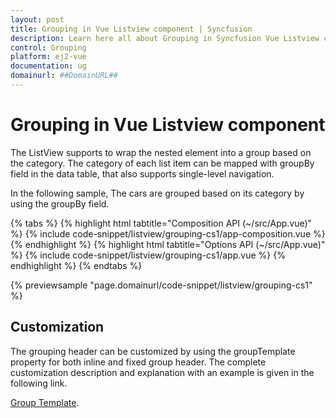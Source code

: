```yaml
---
layout: post
title: Grouping in Vue Listview component | Syncfusion
description: Learn here all about Grouping in Syncfusion Vue Listview component of Syncfusion Essential JS 2 and more.
control: Grouping 
platform: ej2-vue
documentation: ug
domainurl: ##DomainURL##
---
```


# Grouping in Vue Listview component

The ListView supports to wrap the nested element into a group based on the category. The category of each list item can be mapped with groupBy field in the data table, that also supports single-level navigation.

In the following sample, The cars are grouped based on its category by using the groupBy field.

{% tabs %}
{% highlight html tabtitle="Composition API (~/src/App.vue)" %}
{% include code-snippet/listview/grouping-cs1/app-composition.vue %}
{% endhighlight %}
{% highlight html tabtitle="Options API (~/src/App.vue)" %}
{% include code-snippet/listview/grouping-cs1/app.vue %}
{% endhighlight %}
{% endtabs %}
        
{% previewsample "page.domainurl/code-snippet/listview/grouping-cs1" %}

## Customization

The grouping header can be customized by using the groupTemplate property for both inline and fixed group header. The complete customization description and explanation with an example is given in the following link.

[Group Template](./customizing-templates#group-template).
